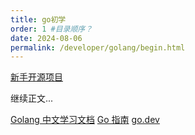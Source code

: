 ```yaml
---
title: go初学
order: 1 #目录顺序？
date: 2024-08-06
permalink: /developer/golang/begin.html
---
```




<!-- more -->
[新手开源项目](https://www.cnblogs.com/xueweihan/p/13997806.html)

继续正文...

[Golang 中文学习文档](https://golang.halfiisland.com/)
[Go 指南](https://tour.go-zh.org/list)
[go.dev](https://go.dev/learn)